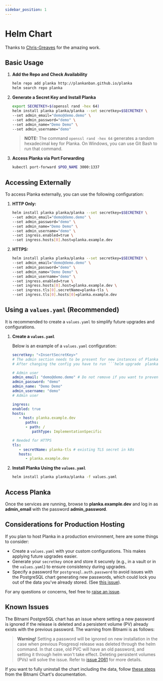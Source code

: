 ```yaml
---
sidebar_position: 1
---
```


# Helm Chart

Thanks to [Chris-Greaves](https://github.com/Chris-Greaves) for the amazing work.

## Basic Usage

1. **Add the Repo and Check Availability**
   ```bash
   helm repo add planka http://plankanban.github.io/planka
   helm search repo planka
   ```

2. **Generate a Secret Key and Install Planka**
   ```bash
   export SECRETKEY=$(openssl rand -hex 64)
   helm install planka planka/planka --set secretkey=$SECRETKEY \
   --set admin_email="demo@demo.demo" \
   --set admin_password="demo" \
   --set admin_name="Demo Demo" \
   --set admin_username="demo"
   ```

   > **NOTE:** The command `openssl rand -hex 64` generates a random hexadecimal key for Planka. On Windows, you can use Git Bash to run that command.

3. **Access Planka via Port Forwarding**
   ```bash
   kubectl port-forward $POD_NAME 3000:1337
   ```

## Accessing Externally

To access Planka externally, you can use the following configuration:

1. **HTTP Only:**
   ```bash
   helm install planka planka/planka --set secretkey=$SECRETKEY \
   --set admin_email="demo@demo.demo" \
   --set admin_password="demo" \
   --set admin_name="Demo Demo" \
   --set admin_username="demo" \
   --set ingress.enabled=true \
   --set ingress.hosts[0].host=planka.example.dev
   ```

2. **HTTPS:**
   ```bash
   helm install planka planka/planka --set secretkey=$SECRETKEY \
   --set admin_email="demo@demo.demo" \
   --set admin_password="demo" \
   --set admin_name="Demo Demo" \
   --set admin_username="demo" \
   --set ingress.enabled=true \
   --set ingress.hosts[0].host=planka.example.dev \
   --set ingress.tls[0].secretName=planka-tls \
   --set ingress.tls[0].hosts[0]=planka.example.dev
   ```

## Using a `values.yaml` (Recommended)

It is recommended to create a `values.yaml` to simplify future upgrades and configurations.

1. **Create a `values.yaml`**

   Below is an example of a `values.yaml` configuration:

   ```yaml
   secretkey: "<InsertSecretKey>"
   # The admin section needs to be present for new instances of Planka, after the first start you can remove the lines starting with admin_. If you want the admin user to be unchangeable admin_email: has to stay
   # After changing the config you have to run ```helm upgrade  planka . -f values.yaml```

   # Admin user
   admin_email: "demo@demo.demo" # Do not remove if you want to prevent this user from being edited/deleted
   admin_password: "demo"
   admin_name: "Demo Demo"
   admin_username: "demo"
   # Admin user

   ingress:
   enabled: true
   hosts:
      - host: planka.example.dev
         paths:
         - path: /
            pathType: ImplementationSpecific

   # Needed for HTTPS
   tls:
      - secretName: planka-tls # existing TLS secret in k8s
      hosts:
         - planka.example.dev
   ```

2. **Install Planka Using the `values.yaml`**
   ```bash
   helm install planka planka/planka -f values.yaml
   ```

## Access Planka

Once the services are running, browse to **planka.example.dev** and log in as **admin_email** with the password **admin_password**.

## Considerations for Production Hosting

If you plan to host Planka in a production environment, here are some things to consider:

- Create a `values.yaml` with your custom configurations. This makes applying future upgrades easier.
- Generate your `secretkey` once and store it securely (e.g., in a vault or in the `values.yaml`) to ensure consistency during upgrades.
- Specify a password for `postgresql.auth.password` to avoid issues with the PostgreSQL chart generating new passwords, which could lock you out of the data you've already stored. (See [this issue](https://github.com/bitnami/charts/issues/2061)).

For any questions or concerns, feel free to [raise an issue](https://github.com/Chris-Greaves/planka-helm-chart/issues/new).

## Known Issues

The Bitnami PostgreSQL chart has an issue where setting a new password is ignored if the release is deleted and a persistent volume (PV) already exists with the previous password. The warning from Bitnami is as follows:

> **Warning!** Setting a password will be ignored on new installation in the case when previous Posgresql release was deleted through the helm command. In that case, old PVC will have an old password, and setting it through helm won't take effect. Deleting persistent volumes (PVs) will solve the issue. Refer to [issue 2061](https://github.com/bitnami/charts/issues/2061) for more details.

If you want to fully uninstall the chart including the data, follow [these steps](https://github.com/bitnami/charts/blob/main/bitnami/postgresql/README.md#uninstalling-the-chart) from the Bitnami Chart's documentation.
